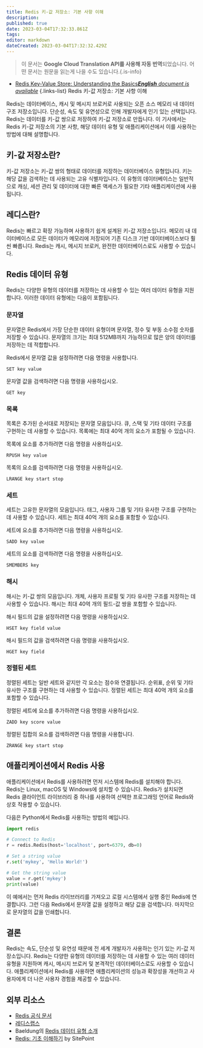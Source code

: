 ```yaml
---
title: Redis 키-값 저장소: 기본 사항 이해
description: 
published: true
date: 2023-03-04T17:32:33.861Z
tags: 
editor: markdown
dateCreated: 2023-03-04T17:32:32.429Z
---
```


> 이 문서는 **Google Cloud Translation API를 사용해 자동 번역**되었습니다.
어떤 문서는 원문을 읽는게 나을 수도 있습니다.{.is-info}



- [Redis Key-Value Store: Understanding the Basics***English** document is available*](/en/Knowledge-base/NoSQL/redis-key-value-store-understanding-the-basics)
{.links-list}
Redis 키-값 저장소: 기본 사항 이해

Redis는 데이터베이스, 캐시 및 메시지 브로커로 사용되는 오픈 소스 메모리 내 데이터 구조 저장소입니다. 단순성, 속도 및 유연성으로 인해 개발자에게 인기 있는 선택입니다. Redis는 데이터를 키-값 쌍으로 저장하여 키-값 저장소로 만듭니다. 이 기사에서는 Redis 키-값 저장소의 기본 사항, 해당 데이터 유형 및 애플리케이션에서 이를 사용하는 방법에 대해 설명합니다.

## 키-값 저장소란?

키-값 저장소는 키-값 쌍의 형태로 데이터를 저장하는 데이터베이스 유형입니다. 키는 해당 값을 검색하는 데 사용되는 고유 식별자입니다. 이 유형의 데이터베이스는 일반적으로 캐싱, 세션 관리 및 데이터에 대한 빠른 액세스가 필요한 기타 애플리케이션에 사용됩니다.

## 레디스란?

Redis는 빠르고 확장 가능하며 사용하기 쉽게 설계된 키-값 저장소입니다. 메모리 내 데이터베이스로 모든 데이터가 메모리에 저장되어 기존 디스크 기반 데이터베이스보다 훨씬 빠릅니다. Redis는 캐시, 메시지 브로커, 완전한 데이터베이스로도 사용할 수 있습니다.

## Redis 데이터 유형

Redis는 다양한 유형의 데이터를 저장하는 데 사용할 수 있는 여러 데이터 유형을 지원합니다. 이러한 데이터 유형에는 다음이 포함됩니다.

### 문자열

문자열은 Redis에서 가장 단순한 데이터 유형이며 문자열, 정수 및 부동 소수점 숫자를 저장할 수 있습니다. 문자열의 크기는 최대 512MB까지 가능하므로 많은 양의 데이터를 저장하는 데 적합합니다.

Redis에서 문자열 값을 설정하려면 다음 명령을 사용합니다.

```
SET key value
```

문자열 값을 검색하려면 다음 명령을 사용하십시오.

```
GET key
```

### 목록

목록은 추가된 순서대로 저장되는 문자열 모음입니다. 큐, 스택 및 기타 데이터 구조를 구현하는 데 사용할 수 있습니다. 목록에는 최대 40억 개의 요소가 포함될 수 있습니다.

목록에 요소를 추가하려면 다음 명령을 사용하십시오.

```
RPUSH key value
```

목록의 요소를 검색하려면 다음 명령을 사용하십시오.

```
LRANGE key start stop
```

### 세트

세트는 고유한 문자열의 모음입니다. 태그, 사용자 그룹 및 기타 유사한 구조를 구현하는 데 사용할 수 있습니다. 세트는 최대 40억 개의 요소를 포함할 수 있습니다.

세트에 요소를 추가하려면 다음 명령을 사용하십시오.

```
SADD key value
```

세트의 요소를 검색하려면 다음 명령을 사용하십시오.

```
SMEMBERS key
```

### 해시

해시는 키-값 쌍의 모음입니다. 개체, 사용자 프로필 및 기타 유사한 구조를 저장하는 데 사용할 수 있습니다. 해시는 최대 40억 개의 필드-값 쌍을 포함할 수 있습니다.

해시 필드의 값을 설정하려면 다음 명령을 사용하십시오.

```
HSET key field value
```

해시 필드의 값을 검색하려면 다음 명령을 사용하십시오.

```
HGET key field
```

### 정렬된 세트

정렬된 세트는 일반 세트와 같지만 각 요소는 점수와 연결됩니다. 순위표, 순위 및 기타 유사한 구조를 구현하는 데 사용할 수 있습니다. 정렬된 세트는 최대 40억 개의 요소를 포함할 수 있습니다.

정렬된 세트에 요소를 추가하려면 다음 명령을 사용하십시오.

```
ZADD key score value
```

정렬된 집합의 요소를 검색하려면 다음 명령을 사용합니다.

```
ZRANGE key start stop
```

## 애플리케이션에서 Redis 사용

애플리케이션에서 Redis를 사용하려면 먼저 시스템에 Redis를 설치해야 합니다. Redis는 Linux, macOS 및 Windows에 설치할 수 있습니다. Redis가 설치되면 Redis 클라이언트 라이브러리 중 하나를 사용하여 선택한 프로그래밍 언어로 Redis와 상호 작용할 수 있습니다.

다음은 Python에서 Redis를 사용하는 방법의 예입니다.

```python
import redis

# Connect to Redis
r = redis.Redis(host='localhost', port=6379, db=0)

# Set a string value
r.set('mykey', 'Hello World!')

# Get the string value
value = r.get('mykey')
print(value)
```

이 예에서는 먼저 Redis 라이브러리를 가져오고 로컬 시스템에서 실행 중인 Redis에 연결합니다. 그런 다음 Redis에서 문자열 값을 설정하고 해당 값을 검색합니다. 마지막으로 문자열의 값을 인쇄합니다.

## 결론

Redis는 속도, 단순성 및 유연성 때문에 전 세계 개발자가 사용하는 인기 있는 키-값 저장소입니다. Redis는 다양한 유형의 데이터를 저장하는 데 사용할 수 있는 여러 데이터 유형을 지원하며 캐시, 메시지 브로커 및 본격적인 데이터베이스로도 사용할 수 있습니다. 애플리케이션에서 Redis를 사용하면 애플리케이션의 성능과 확장성을 개선하고 사용자에게 더 나은 사용자 경험을 제공할 수 있습니다.

## 외부 리소스

- [Redis 공식 문서](https://redis.io/documentation)
- [레디스랩스](https://redislabs.com/)
- Baeldung의 [Redis 데이터 유형 소개](https://www.baeldung.com/redis-data-types)
- [Redis: 기초 이해하기](https://www.sitepoint.com/redis-understanding-the-basics/) by SitePoint